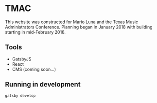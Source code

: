 # TMAC

This website was constructed for Mario Luna and the Texas Music Administrators Conference. Planning began in January 2018 with building starting in mid-February 2018.

## Tools

- GatsbyJS
- React
- CMS (coming soon...)

## Running in development
`gatsby develop`

